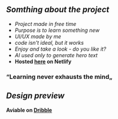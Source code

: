 ## *Somthing about the project*
- *Project made in free time*
- *Purpose is to learn something new*
- *UI/UX made by me*
- *code isn't ideal, but it works*
- *Enjoy and take a look - do you like it?*
- *AI used only to generate hero text*
- **Hosted [here](https://dreamy-beignet-6ca01c.netlify.app) on Netlify**

### **“Learning never exhausts the mind„**

## *Design preview*
**Aviable on [Dribble](https://dribbble.com/shots/22170369-BMI-Calculator)**